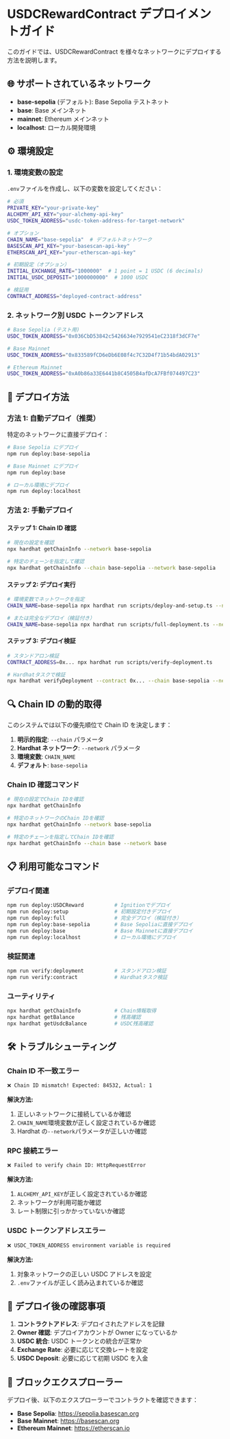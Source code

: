 # USDCRewardContract デプロイメントガイド

このガイドでは、USDCRewardContract を様々なネットワークにデプロイする方法を説明します。

## 🌐 サポートされているネットワーク

- **base-sepolia** (デフォルト): Base Sepolia テストネット
- **base**: Base メインネット
- **mainnet**: Ethereum メインネット
- **localhost**: ローカル開発環境

## ⚙️ 環境設定

### 1. 環境変数の設定

`.env`ファイルを作成し、以下の変数を設定してください：

```bash
# 必須
PRIVATE_KEY="your-private-key"
ALCHEMY_API_KEY="your-alchemy-api-key"
USDC_TOKEN_ADDRESS="usdc-token-address-for-target-network"

# オプション
CHAIN_NAME="base-sepolia"  # デフォルトネットワーク
BASESCAN_API_KEY="your-basescan-api-key"
ETHERSCAN_API_KEY="your-etherscan-api-key"

# 初期設定（オプション）
INITIAL_EXCHANGE_RATE="1000000"  # 1 point = 1 USDC (6 decimals)
INITIAL_USDC_DEPOSIT="1000000000"  # 1000 USDC

# 検証用
CONTRACT_ADDRESS="deployed-contract-address"
```

### 2. ネットワーク別 USDC トークンアドレス

```bash
# Base Sepolia (テスト用)
USDC_TOKEN_ADDRESS="0x036CbD53842c5426634e7929541eC2318f3dCF7e"

# Base Mainnet
USDC_TOKEN_ADDRESS="0x833589fCD6eDb6E08f4c7C32D4f71b54bdA02913"

# Ethereum Mainnet
USDC_TOKEN_ADDRESS="0xA0b86a33E6441b8C4505B4afDcA7FBf074497C23"
```

## 🚀 デプロイ方法

### 方法 1: 自動デプロイ（推奨）

特定のネットワークに直接デプロイ：

```bash
# Base Sepolia にデプロイ
npm run deploy:base-sepolia

# Base Mainnet にデプロイ
npm run deploy:base

# ローカル環境にデプロイ
npm run deploy:localhost
```

### 方法 2: 手動デプロイ

#### ステップ 1: Chain ID 確認

```bash
# 現在の設定を確認
npx hardhat getChainInfo --network base-sepolia

# 特定のチェーンを指定して確認
npx hardhat getChainInfo --chain base-sepolia --network base-sepolia
```

#### ステップ 2: デプロイ実行

```bash
# 環境変数でネットワークを指定
CHAIN_NAME=base-sepolia npx hardhat run scripts/deploy-and-setup.ts --network base-sepolia

# または完全なデプロイ（検証付き）
CHAIN_NAME=base-sepolia npx hardhat run scripts/full-deployment.ts --network base-sepolia
```

#### ステップ 3: デプロイ検証

```bash
# スタンドアロン検証
CONTRACT_ADDRESS=0x... npx hardhat run scripts/verify-deployment.ts

# Hardhatタスクで検証
npx hardhat verifyDeployment --contract 0x... --chain base-sepolia --network base-sepolia
```

## 🔍 Chain ID の動的取得

このシステムでは以下の優先順位で Chain ID を決定します：

1. **明示的指定**: `--chain` パラメータ
2. **Hardhat ネットワーク**: `--network` パラメータ
3. **環境変数**: `CHAIN_NAME`
4. **デフォルト**: `base-sepolia`

### Chain ID 確認コマンド

```bash
# 現在の設定でChain IDを確認
npx hardhat getChainInfo

# 特定のネットワークのChain IDを確認
npx hardhat getChainInfo --network base-sepolia

# 特定のチェーンを指定してChain IDを確認
npx hardhat getChainInfo --chain base --network base
```

## 📋 利用可能なコマンド

### デプロイ関連

```bash
npm run deploy:USDCReward          # Ignitionでデプロイ
npm run deploy:setup               # 初期設定付きデプロイ
npm run deploy:full                # 完全デプロイ（検証付き）
npm run deploy:base-sepolia        # Base Sepoliaに直接デプロイ
npm run deploy:base                # Base Mainnetに直接デプロイ
npm run deploy:localhost           # ローカル環境にデプロイ
```

### 検証関連

```bash
npm run verify:deployment          # スタンドアロン検証
npm run verify:contract            # Hardhatタスク検証
```

### ユーティリティ

```bash
npx hardhat getChainInfo           # Chain情報取得
npx hardhat getBalance             # 残高確認
npx hardhat getUsdcBalance         # USDC残高確認
```

## 🛠️ トラブルシューティング

### Chain ID 不一致エラー

```bash
❌ Chain ID mismatch! Expected: 84532, Actual: 1
```

**解決方法:**

1. 正しいネットワークに接続しているか確認
2. `CHAIN_NAME`環境変数が正しく設定されているか確認
3. Hardhat の`--network`パラメータが正しいか確認

### RPC 接続エラー

```bash
❌ Failed to verify chain ID: HttpRequestError
```

**解決方法:**

1. `ALCHEMY_API_KEY`が正しく設定されているか確認
2. ネットワークが利用可能か確認
3. レート制限に引っかかっていないか確認

### USDC トークンアドレスエラー

```bash
❌ USDC_TOKEN_ADDRESS environment variable is required
```

**解決方法:**

1. 対象ネットワークの正しい USDC アドレスを設定
2. `.env`ファイルが正しく読み込まれているか確認

## 📝 デプロイ後の確認事項

1. **コントラクトアドレス**: デプロイされたアドレスを記録
2. **Owner 確認**: デプロイアカウントが Owner になっているか
3. **USDC 統合**: USDC トークンとの統合が正常か
4. **Exchange Rate**: 必要に応じて交換レートを設定
5. **USDC Deposit**: 必要に応じて初期 USDC を入金

## 🔗 ブロックエクスプローラー

デプロイ後、以下のエクスプローラーでコントラクトを確認できます：

- **Base Sepolia**: https://sepolia.basescan.org
- **Base Mainnet**: https://basescan.org
- **Ethereum Mainnet**: https://etherscan.io
